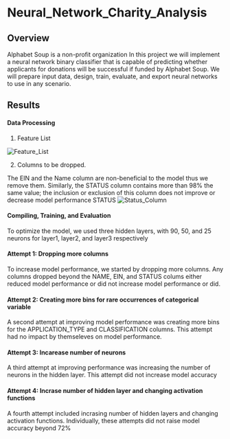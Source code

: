 # Neural_Network_Charity_Analysis
## Overview
Alphabet Soup is a non-profit organization
In this project we will implement a neural network binary classifier that is capable of predicting whether applicants for donations will be successful if funded by Alphabet Soup. We will prepare input data, design, train, evaluate, and export neural networks to use in any scenario.
## Results
#### Data Processing
1. Feature List

![Feature_List](https://user-images.githubusercontent.com/67847583/131268029-882652b3-4531-4262-831e-e6ad5b908828.png)

2. Columns to be dropped.

The EIN and the Name column are non-beneficial to the model thus we remove them. Similarly, the STATUS column contains more than 98% the same value; the inclusion or exclusion of this column does not improve or decrease model performance
STATUS
![Status_Column](https://user-images.githubusercontent.com/67847583/131268084-58826bc2-fa5d-4c69-8171-9e4bbb9fc9a8.png)

#### Compiling, Training, and Evaluation
To optimize the model, we used three hidden layers, with 90, 50, and 25 neurons for layer1, layer2, and layer3 respectively
#### Attempt 1: Dropping more columns
To increase model performance, we started by dropping more columns. Any columns dropped beyond the NAME, EIN, and STATUS colums either reduced model performance or did not increase model performance or did.

#### Attempt 2: Creating more bins for rare occurrences of categorical variable
A second attempt at improving model performance was creating more bins for the APPLICATION_TYPE and CLASSIFICATION columns. This attempt had no impact by themseleves on model performance.

#### Attempt 3: Incarease number of neurons
A third attempt at improving performance was increasing the number of neurons in the hidden layer. This attempt did not increase model accuracy

#### Attempt 4: Incrase number of hidden layer and changing activation functions
A fourth attempt included incrasing number of hidden layers and changing activation functions. Individually, these attempts did not raise model accuracy beyond 72%

